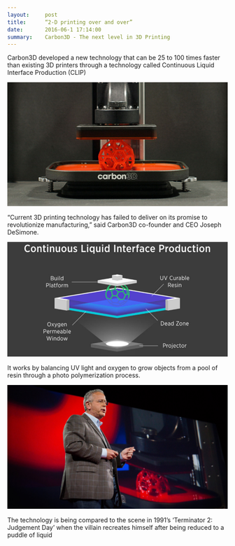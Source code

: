 ```yaml
---
layout:     post
title:      “2-D printing over and over”
date:       2016-06-1 17:14:00
summary:    Carbon3D - The next level in 3D Printing
---
```

  Carbon3D developed a new technology that can be 25 to 100 times faster than existing 3D printers through a technology called Continuous Liquid Interface Production (CLIP)
  
  ![Carbon](/images/carbon3d.jpg)
  
 “Current 3D printing technology has failed to deliver on its promise to revolutionize manufacturing,” said Carbon3D co-founder and CEO Joseph DeSimone. 

 ![How it works](/images/interface.png)

  It works by balancing UV light and oxygen to grow objects from a pool of resin through a photo polymerization process.
  
 [![TED TALKS](/images/maxresdefault.jpg)](https://www.youtube.com/watch?v=ihR9SX7dgRo "TED TALKS - Click to Watch!")
  
  The technology is being compared to the scene in 1991’s ‘Terminator 2: Judgement Day’ when the villain recreates himself after being reduced to a puddle of liquid
